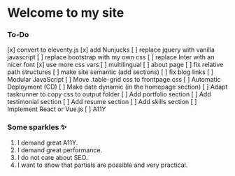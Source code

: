 # Welcome to my site

### To-Do
[x] convert to eleventy.js
[x] add Nunjucks
[ ] replace jquery with vanilla javascript
[ ] replace bootstrap with my own css
[ ] replace Inter with an nicer font
[x] use more css vars
[ ] multilingual
[ ] about page
[ ] fix relative path structures
[ ] make site semantic (add sections)
[ ] fix blog links
[ ] Modular JavaScript
[ ] Move .table-grid css to frontpage.css
[ ] Automatic Deployment (CD)
[ ] Make date dynamic (in the homepage section)
[ ] Adapt taskrunner to copy css to output folder
[ ] Add portfolio section
[ ] Add testimonial section
[ ] Add resume section
[ ] Add skills section
[ ] Implement React or Vue.js
[ ] A11Y

### Some sparkles ✨
1. I demand great A11Y.
2. I demand great performance.
3. I do not care about SEO.
4. I want to show that partials are possible and very practical.
